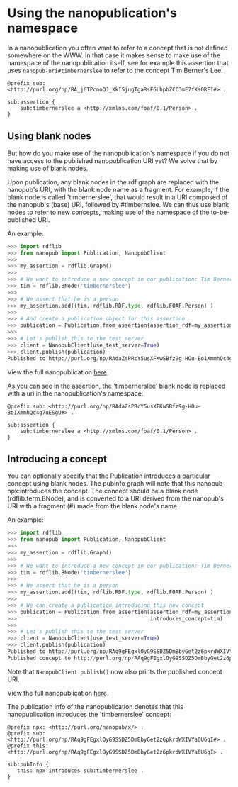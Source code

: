 # Using the nanopublication's namespace
In a nanopublication you often want to refer to a concept that is not
defined somewhere on the WWW.
In that case it makes sense to make use of the namespace of the nanopublication itself, 
see for example this assertion that uses `nanopub-uri#timbernerslee` to refer
to the concept Tim Berner's Lee.
```
@prefix sub: <http://purl.org/np/RA_j6TPcnoQJ_XkISjugTgaRsFGLhpbZCC3mE7fXs0REI#> .

sub:assertion {
    sub:timbernerslee a <http://xmlns.com/foaf/0.1/Person> .
}
```
## Using blank nodes 
But how do you make use of the nanopublication's namespace if you do not have
access to the published nanopublication URI yet? We solve that by making use of
blank nodes.

Upon publication, any blank nodes in the rdf graph are replaced with the nanopub's URI, with the blank node name as a
fragment. For example, if the blank node is called 'timbernerslee', that would result in a URI composed of the
nanopub's (base) URI, followed by #timbernslee. We can thus use blank nodes to refer to new concepts, making use of the namespace of the 
to-be-published URI.

An example:

```python
>>> import rdflib
>>> from nanopub import Publication, NanopubClient
>>> 
>>> my_assertion = rdflib.Graph()
>>> 
>>> # We want to introduce a new concept in our publication: Tim Berners Lee
>>> tim = rdflib.BNode('timbernerslee')
>>> 
>>> # We assert that he is a person
>>> my_assertion.add((tim, rdflib.RDF.type, rdflib.FOAF.Person) )
>>> 
>>> # And create a publication object for this assertion
>>> publication = Publication.from_assertion(assertion_rdf=my_assertion)
>>> 
>>> # Let's publish this to the test server
>>> client = NanopubClient(use_test_server=True)
>>> client.publish(publication)
Published to http://purl.org/np/RAdaZsPRcY5usXFKwSBfz9g-HOu-Bo1XmmhQc4g7uESgU
```
View the full nanopublication [here](http://purl.org/np/RAdaZsPRcY5usXFKwSBfz9g-HOu-Bo1XmmhQc4g7uESgU).

As you can see in the assertion, the 'timbernerslee' blank node is replaced with 
a uri in the nanopublication's namespace:
```
@prefix sub: <http://purl.org/np/RAdaZsPRcY5usXFKwSBfz9g-HOu-Bo1XmmhQc4g7uESgU#> .

sub:assertion {
    sub:timbernerslee a <http://xmlns.com/foaf/0.1/Person> .
}
```

## Introducing a concept
You can optionally specify that the Publication introduces a 
particular concept using blank nodes. 
The pubinfo graph will note that this nanopub npx:introduces the concept.
The concept should be a blank node (rdflib.term.BNode), 
and is converted to a URI derived from the nanopub's URI 
with a fragment (#) made from the blank node's name.

An example:
```python
>>> import rdflib
>>> from nanopub import Publication, NanopubClient
>>> 
>>> my_assertion = rdflib.Graph()
>>> 
>>> # We want to introduce a new concept in our publication: Tim Berners Lee
>>> tim = rdflib.BNode('timbernerslee')
>>> 
>>> # We assert that he is a person
>>> my_assertion.add((tim, rdflib.RDF.type, rdflib.FOAF.Person) )
>>> 
>>> # We can create a publication introducing this new concept
>>> publication = Publication.from_assertion(assertion_rdf=my_assertion,
>>>                                          introduces_concept=tim)
>>> 
>>> # Let's publish this to the test server
>>> client = NanopubClient(use_test_server=True)
>>> client.publish(publication)
Published to http://purl.org/np/RAq9gFEgxlOyG9SSDZ5DmBbyGet2z6pkrdWXIVYa6U6qI
Published concept to http://purl.org/np/RAq9gFEgxlOyG9SSDZ5DmBbyGet2z6pkrdWXIVYa6U6qI#timbernerslee
```
Note that `NanopubClient.publish()` now also prints the published concept URI.

View the full nanopublication [here](http://purl.org/np/RAq9gFEgxlOyG9SSDZ5DmBbyGet2z6pkrdWXIVYa6U6qI).

The publication info of the nanopublication denotes that this nanopublication introduces the 'timbernerslee' concept:
```
@prefix npx: <http://purl.org/nanopub/x/> .
@prefix sub: <http://purl.org/np/RAq9gFEgxlOyG9SSDZ5DmBbyGet2z6pkrdWXIVYa6U6qI#> .
@prefix this: <http://purl.org/np/RAq9gFEgxlOyG9SSDZ5DmBbyGet2z6pkrdWXIVYa6U6qI> .

sub:pubInfo {
   this: npx:introduces sub:timbernerslee .
}
```
